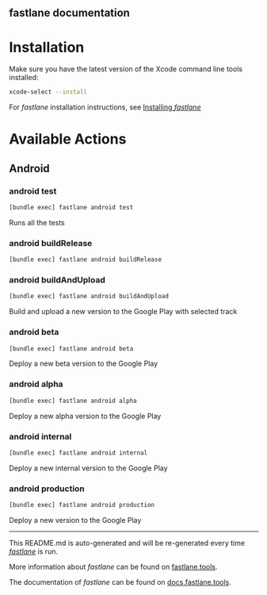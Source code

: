 fastlane documentation
----

# Installation

Make sure you have the latest version of the Xcode command line tools installed:

```sh
xcode-select --install
```

For _fastlane_ installation instructions, see [Installing _fastlane_](https://docs.fastlane.tools/#installing-fastlane)

# Available Actions

## Android

### android test

```sh
[bundle exec] fastlane android test
```

Runs all the tests

### android buildRelease

```sh
[bundle exec] fastlane android buildRelease
```



### android buildAndUpload

```sh
[bundle exec] fastlane android buildAndUpload
```

Build and upload a new version to the Google Play with selected track

### android beta

```sh
[bundle exec] fastlane android beta
```

Deploy a new beta version to the Google Play

### android alpha

```sh
[bundle exec] fastlane android alpha
```

Deploy a new alpha version to the Google Play

### android internal

```sh
[bundle exec] fastlane android internal
```

Deploy a new internal version to the Google Play

### android production

```sh
[bundle exec] fastlane android production
```

Deploy a new version to the Google Play

----

This README.md is auto-generated and will be re-generated every time [_fastlane_](https://fastlane.tools) is run.

More information about _fastlane_ can be found on [fastlane.tools](https://fastlane.tools).

The documentation of _fastlane_ can be found on [docs.fastlane.tools](https://docs.fastlane.tools).
